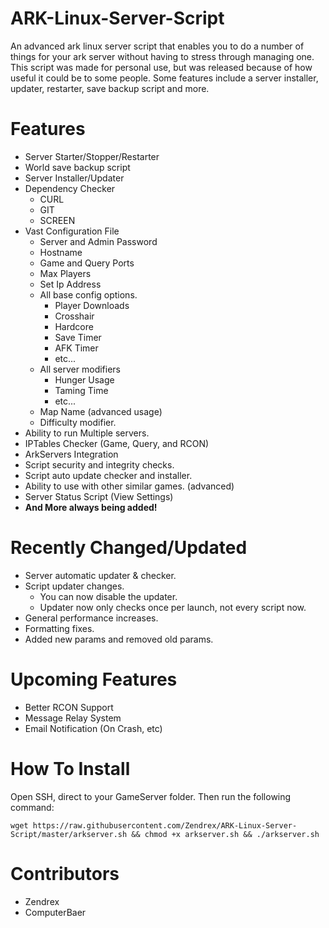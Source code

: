 # ARK-Linux-Server-Script
An advanced ark linux server script that enables you to do a number of things for your ark server without having to stress through managing one. This script was made for personal use, but was released because of how useful it could be to some people. Some features include a server installer, updater, restarter, save backup script and more.

# Features
- Server Starter/Stopper/Restarter
- World save backup script
- Server Installer/Updater
- Dependency Checker
  - CURL
  - GIT
  - SCREEN
- Vast Configuration File
  - Server and Admin Password
  - Hostname
  - Game and Query Ports
  - Max Players
  - Set Ip Address
  - All base config options.
    - Player Downloads
    - Crosshair
    - Hardcore
    - Save Timer
    - AFK Timer
    - etc...
  - All server modifiers
    - Hunger Usage
    - Taming Time
    - etc...
  - Map Name (advanced usage)
  - Difficulty modifier.
- Ability to run Multiple servers.
- IPTables Checker (Game, Query, and RCON)
- ArkServers Integration
- Script security and integrity checks.
- Script auto update checker and installer.
- Ability to use with other similar games. (advanced)
- Server Status Script (View Settings)
- **And More always being added!**


# Recently Changed/Updated
- Server automatic updater & checker.
- Script updater changes.
  - You can now disable the updater.
  - Updater now only checks once per launch, not every script now.
- General performance increases.
- Formatting fixes.
- Added new params and removed old params.

# Upcoming Features
- Better RCON Support
- Message Relay System
- Email Notification (On Crash, etc)

# How To Install
Open SSH, direct to your GameServer folder. Then run the following command:
````
wget https://raw.githubusercontent.com/Zendrex/ARK-Linux-Server-Script/master/arkserver.sh && chmod +x arkserver.sh && ./arkserver.sh
````

# Contributors
- Zendrex
- ComputerBaer
